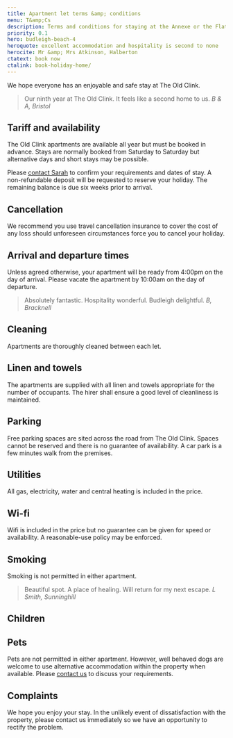 ```yaml
---
title: Apartment let terms &amp; conditions
menu: T&amp;Cs
description: Terms and conditions for staying at the Annexe or the Flat apartments at The Old Clink, Budleigh Salterton, East Devon.
priority: 0.1
hero: budleigh-beach-4
heroquote: excellent accommodation and hospitality is second to none
herocite: Mr &amp; Mrs Atkinson, Halberton
ctatext: book now
ctalink: book-holiday-home/
---
```


We hope everyone has an enjoyable and safe stay at The Old Clink.

> Our ninth year at The Old Clink. It feels like a second home to us.
<cite>B & A, Bristol</cite>

## Tariff and availability
The Old Clink apartments are available all year but must be booked in advance. Stays are normally booked from Saturday to Saturday but alternative days and short stays may be possible.

Please [contact Sarah]([root]book-holiday-home/) to confirm your requirements and dates of stay. A non-refundable deposit will be requested to reserve your holiday. The remaining balance is due six weeks prior to arrival.

## Cancellation
We recommend you use travel cancellation insurance to cover the cost of any loss should unforeseen circumstances force you to cancel your holiday.

## Arrival and departure times
Unless agreed otherwise, your apartment will be ready from 4:00pm on the day of arrival. Please vacate the apartment by 10:00am on the day of departure.

> Absolutely fantastic. Hospitality wonderful. Budleigh delightful.
<cite>B, Bracknell</cite>

## Cleaning
Apartments are thoroughly cleaned between each let.

## Linen and towels
The apartments are supplied with all linen and towels appropriate for the number of occupants. The hirer shall ensure a good level of cleanliness is maintained.

## Parking
Free parking spaces are sited across the road from The Old Clink. Spaces cannot be reserved and there is no guarantee of availability. A car park is a few minutes walk from the premises.

## Utilities
All gas, electricity, water and central heating is included in the price.

## Wi-fi
Wifi is included in the price but no guarantee can be given for speed or availability. A reasonable-use policy may be enforced.

## Smoking
Smoking is not permitted in either apartment.

> Beautiful spot. A place of healing. Will return for my next escape.
<cite>L Smith, Sunninghill</cite>

## Children

## Pets
Pets are not permitted in either apartment. However, well behaved dogs are welcome to use alternative accommodation within the property when available. Please [contact us]([root]book-holiday-home/) to discuss your requirements.

## Complaints
We hope you enjoy your stay. In the unlikely event of dissatisfaction with the property, please contact us immediately so we have an opportunity to rectify the problem.
